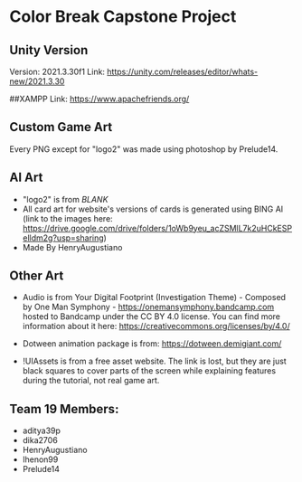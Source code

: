 # Color Break Capstone Project

## Unity Version
Version: 2021.3.30f1
Link: https://unity.com/releases/editor/whats-new/2021.3.30

##XAMPP
Link: https://www.apachefriends.org/

## Custom Game Art
Every PNG except for "logo2" was made using photoshop by Prelude14.

## AI Art
- "logo2" is from *BLANK*
- All card art for website's versions of cards is generated using BING AI
  (link to the images here: 
  https://drive.google.com/drive/folders/1oWb9yeu_acZSMlL7k2uHCkESPelldm2g?usp=sharing)
- Made By HenryAugustiano

## Other Art
- Audio is from Your Digital Footprint (Investigation Theme) - Composed by One Man Symphony - https://onemansymphony.bandcamp.com
  hosted to Bandcamp under the CC BY 4.0 license. You can find more information about it here:
  https://creativecommons.org/licenses/by/4.0/ 
 
- Dotween animation package is from: https://dotween.demigiant.com/
- !UIAssets is from a free asset website. The link is lost, but they are just black squares to cover parts of the screen while explaining
  features during the tutorial, not real game art.


## Team 19 Members: 
<ul>
<li>aditya39p</li>
<li>dika2706</li>
<li>HenryAugustiano</li>
<li>lhenon99</li>
<li>Prelude14</li>
</ul>
